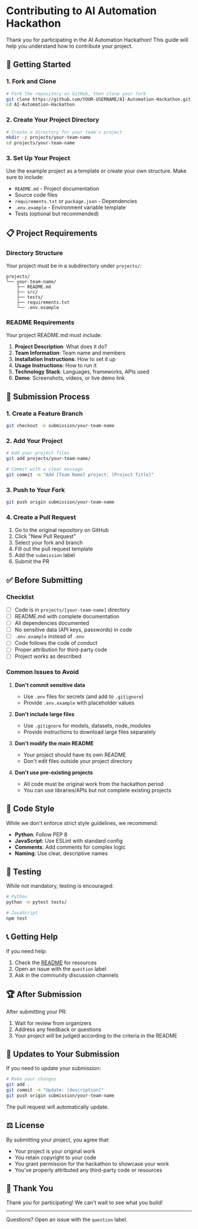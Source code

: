 # Contributing to AI Automation Hackathon

Thank you for participating in the AI Automation Hackathon! This guide will help you understand how to contribute your project.

## 🚀 Getting Started

### 1. Fork and Clone

```bash
# Fork the repository on GitHub, then clone your fork
git clone https://github.com/YOUR-USERNAME/AI-Automation-Hackathon.git
cd AI-Automation-Hackathon
```

### 2. Create Your Project Directory

```bash
# Create a directory for your team's project
mkdir -p projects/your-team-name
cd projects/your-team-name
```

### 3. Set Up Your Project

Use the example project as a template or create your own structure. Make sure to include:

- `README.md` - Project documentation
- Source code files
- `requirements.txt` or `package.json` - Dependencies
- `.env.example` - Environment variable template
- Tests (optional but recommended)

## 📋 Project Requirements

### Directory Structure

Your project must be in a subdirectory under `projects/`:

```
projects/
└── your-team-name/
    ├── README.md
    ├── src/
    ├── tests/
    ├── requirements.txt
    └── .env.example
```

### README Requirements

Your project README.md must include:

1. **Project Description**: What does it do?
2. **Team Information**: Team name and members
3. **Installation Instructions**: How to set it up
4. **Usage Instructions**: How to run it
5. **Technology Stack**: Languages, frameworks, APIs used
6. **Demo**: Screenshots, videos, or live demo link

## 🔄 Submission Process

### 1. Create a Feature Branch

```bash
git checkout -b submission/your-team-name
```

### 2. Add Your Project

```bash
# Add your project files
git add projects/your-team-name/

# Commit with a clear message
git commit -m "Add [Team Name] project: [Project Title]"
```

### 3. Push to Your Fork

```bash
git push origin submission/your-team-name
```

### 4. Create a Pull Request

1. Go to the original repository on GitHub
2. Click "New Pull Request"
3. Select your fork and branch
4. Fill out the pull request template
5. Add the `submission` label
6. Submit the PR

## ✅ Before Submitting

### Checklist

- [ ] Code is in `projects/[your-team-name]` directory
- [ ] README.md with complete documentation
- [ ] All dependencies documented
- [ ] No sensitive data (API keys, passwords) in code
- [ ] `.env.example` instead of `.env`
- [ ] Code follows the code of conduct
- [ ] Proper attribution for third-party code
- [ ] Project works as described

### Common Issues to Avoid

1. **Don't commit sensitive data**
   - Use `.env` files for secrets (and add to `.gitignore`)
   - Provide `.env.example` with placeholder values

2. **Don't include large files**
   - Use `.gitignore` for models, datasets, node_modules
   - Provide instructions to download large files separately

3. **Don't modify the main README**
   - Your project should have its own README
   - Don't edit files outside your project directory

4. **Don't use pre-existing projects**
   - All code must be original work from the hackathon period
   - You can use libraries/APIs but not complete existing projects

## 🎨 Code Style

While we don't enforce strict style guidelines, we recommend:

- **Python**: Follow PEP 8
- **JavaScript**: Use ESLint with standard config
- **Comments**: Add comments for complex logic
- **Naming**: Use clear, descriptive names

## 🧪 Testing

While not mandatory, testing is encouraged:

```bash
# Python
python -m pytest tests/

# JavaScript
npm test
```

## 📞 Getting Help

If you need help:

1. Check the [README](README.md) for resources
2. Open an issue with the `question` label
3. Ask in the community discussion channels

## 🏆 After Submission

After submitting your PR:

1. Wait for review from organizers
2. Address any feedback or questions
3. Your project will be judged according to the criteria in the README

## 📝 Updates to Your Submission

If you need to update your submission:

```bash
# Make your changes
git add .
git commit -m "Update: [description]"
git push origin submission/your-team-name
```

The pull request will automatically update.

## ⚖️ License

By submitting your project, you agree that:

- Your project is your original work
- You retain copyright to your code
- You grant permission for the hackathon to showcase your work
- You've properly attributed any third-party code or resources

## 🙏 Thank You

Thank you for participating! We can't wait to see what you build!

---

Questions? Open an issue with the `question` label.
